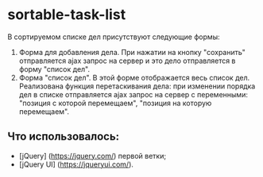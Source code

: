 # sortable-task-list

В сортируемом списке дел присутствуют следующие формы: 
1. Форма для добавления дела. При нажатии на кнопку "сохранить" отправляется ajax запрос на сервер и это дело отправляется в форму "список дел".
2. Форма "список дел". В этой форме отображается весь список дел. Реализована функция перетаскивания дела: при изменении порядка дел в списке отправляется ajax запрос на сервер с переменными: "позиция с которой перемещаем", "позиция на которую перемещаем".

## Что использовалось:
* [jQuery] (https://jquery.com/) первой ветки;
* [jQuery UI] (https://jqueryui.com/).

